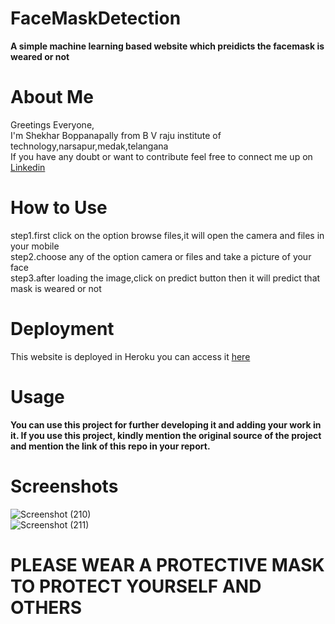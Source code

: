 # FaceMaskDetection
**A simple machine learning based website which preidicts the facemask is weared or not**

# About Me 
Greetings Everyone,  
I'm Shekhar Boppanapally from B V raju institute of technology,narsapur,medak,telangana  
If you have any doubt or want to contribute feel free to connect  me up on [Linkedin](https://www.linkedin.com/in/shekhar-boppanapally-647a281bb/)

# How to Use  
step1.first click on the option browse files,it will open the camera and files in your mobile  
step2.choose any of the option camera or files and take a picture of your face  
step3.after loading the image,click on predict button then it will predict that mask is weared or not

# Deployment 
This website is deployed in Heroku you can access it [here](https://facemask-prediction-1.herokuapp.com/)   
# Usage  
**You can use this project for further developing it and adding your work in it. If you use this project, kindly mention the original source of the project and mention the link of this repo in your report.**
# Screenshots  
![Screenshot (210)](https://user-images.githubusercontent.com/71584572/125192006-16609480-e263-11eb-8b17-34165c68d7cd.png)   
![Screenshot (211)](https://user-images.githubusercontent.com/71584572/125192057-63446b00-e263-11eb-99de-307bc393fd2d.png)




# PLEASE WEAR A PROTECTIVE MASK TO PROTECT YOURSELF AND OTHERS
